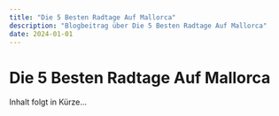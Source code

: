 ```yaml
---
title: "Die 5 Besten Radtage Auf Mallorca"
description: "Blogbeitrag über Die 5 Besten Radtage Auf Mallorca"
date: 2024-01-01
---
```


# Die 5 Besten Radtage Auf Mallorca

Inhalt folgt in Kürze...
